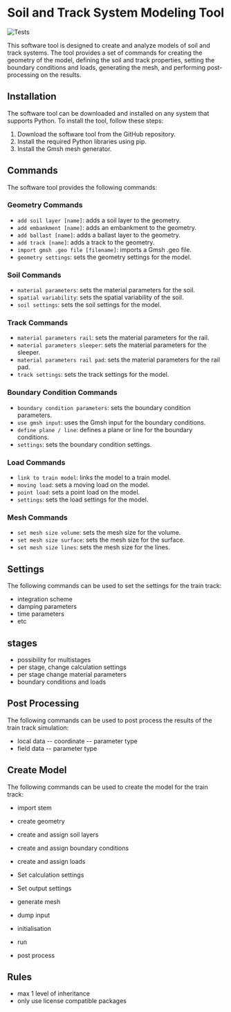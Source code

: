 # Soil and Track System Modeling Tool

![Tests](https://github.com/StemVibrations/STEM/actions/workflows/tests.yml/badge.svg)

This software tool is designed to create and analyze models of soil and track systems. The tool provides a set of commands for creating the geometry of the model, defining the soil and track properties, setting the boundary conditions and loads, generating the mesh, and performing post-processing on the results.

## Installation

The software tool can be downloaded and installed on any system that supports Python. To install the tool, follow these steps:

1. Download the software tool from the GitHub repository.
2. Install the required Python libraries using pip.
3. Install the Gmsh mesh generator.

## Commands

The software tool provides the following commands:

### Geometry Commands

- `add soil layer [name]`: adds a soil layer to the geometry.
- `add embankment [name]`: adds an embankment to the geometry.
- `add ballast [name]`: adds a ballast layer to the geometry.
- `add track [name]`: adds a track to the geometry.
- `import gmsh .geo file [filename]`: imports a Gmsh .geo file.
- `geometry settings`: sets the geometry settings for the model.

### Soil Commands

- `material parameters`: sets the material parameters for the soil.
- `spatial variability`: sets the spatial variability of the soil.
- `soil settings`: sets the soil settings for the model.

### Track Commands

- `material parameters rail`: sets the material parameters for the rail.
- `material parameters sleeper`: sets the material parameters for the sleeper.
- `material parameters rail pad`: sets the material parameters for the rail pad.
- `track settings`: sets the track settings for the model.

### Boundary Condition Commands

- `boundary condition parameters`: sets the boundary condition parameters.
- `use gmsh input`: uses the Gmsh input for the boundary conditions.
- `define plane / line`: defines a plane or line for the boundary conditions.
- `settings`: sets the boundary condition settings.

### Load Commands

- `link to train model`: links the model to a train model.
- `moving load`: sets a moving load on the model.
- `point load`: sets a point load on the model.
- `settings`: sets the load settings for the model.

### Mesh Commands

- `set mesh size volume`: sets the mesh size for the volume.
- `set mesh size surface`: sets the mesh size for the surface.
- `set mesh size lines`: sets the mesh size for the lines.


## Settings

The following commands can be used to set the settings for the train track:

- integration scheme
- damping parameters
- time parameters
- etc

## stages

- possibility for multistages
- per stage, change calculation settings
- per stage change material parameters
- boundary conditions and loads
## Post Processing

The following commands can be used to post process the results of the train track simulation:

- local data
    -- coordinate
    -- parameter type
- field data
    -- parameter type

## Create Model

The following commands can be used to create the model for the train track:

- import stem
- create geometry
- create and assign soil layers
- create and assign boundary conditions
- create and assign loads

- Set calculation settings
- Set output settings

- generate mesh

- dump input

- initialisation
- run
- post process

## Rules

- max 1 level of inheritance
- only use license compatible packages